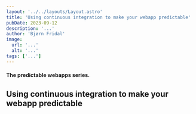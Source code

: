 ```yaml
---
layout: '../../layouts/Layout.astro'
title: 'Using continuous integration to make your webapp predictable'
pubDate: 2023-09-12
description: '...'
author: 'Bjørn Fridal'
image:
  url: '...'
  alt: '...'
tags: ['...']
---
```


#### The predictable webapps series. 

## Using continuous integration to make your webapp predictable